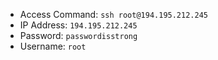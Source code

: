 - Access Command: ```ssh root@194.195.212.245```
- IP Address:   ```194.195.212.245```
- Password: ```passwordisstrong```
- Username:  ```root```